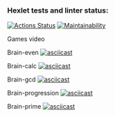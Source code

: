 ### Hexlet tests and linter status:
[![Actions Status](https://github.com/freevad-frontend/frontend-project-44/actions/workflows/hexlet-check.yml/badge.svg)](https://github.com/freevad-frontend/frontend-project-44/actions)
[![Maintainability](https://api.codeclimate.com/v1/badges/aaaf529c3aebf3beddf4/maintainability)](https://codeclimate.com/github/freevad-frontend/frontend-project-44/maintainability)

Games video

Brain-even
[![asciicast](https://asciinema.org/a/645949.svg)](https://asciinema.org/a/645949)

Brain-calc
[![asciicast](https://asciinema.org/a/645946.svg)](https://asciinema.org/a/645946?t=15)

Brain-gcd
[![asciicast](https://asciinema.org/a/DFNAWnMdLvuWFZGlTARzFJXGy.svg)](https://asciinema.org/a/DFNAWnMdLvuWFZGlTARzFJXGy)

Brain-progression
[![asciicast](https://asciinema.org/a/645951.svg)](https://asciinema.org/a/645951)

Brain-prime
[![asciicast](https://asciinema.org/a/BGtQ1I9jGPojqvXs3DhVKcfyh.svg)](https://asciinema.org/a/BGtQ1I9jGPojqvXs3DhVKcfyh)